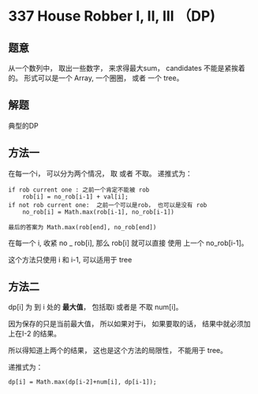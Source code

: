 # 337 House Robber I, II, III （DP)

## 题意
从一个数列中， 取出一些数字， 来求得最大sum， candidates 不能是紧挨着的。 形式可以是一个 Array, 一个圈圈， 或者 一个 tree。

## 解题

典型的DP

## 方法一
在每一个i， 可以分为两个情况， 取 或者 不取。 递推式为：

```
if rob current one : 之前一个肯定不能被 rob
	rob[i] = no_rob[i-1] + val[i];
if not rob current one:  之前一个可以是rob， 也可以是没有 rob
	no_rob[i] = Math.max(rob[i-1], no_rob[i-1])

最后的答案为 Math.max(rob[end], no_rob[end])

```
在每一个 i, 收紧 no _ rob[i], 那么 rob[i] 就可以直接 使用 上一个 no_rob[i-1]。

这个方法只使用 i 和 i-1, 可以适用于 tree 



## 方法二
dp[i] 为 到 i 处的 **最大值**， 包括取i 或者是 不取 num[i]。

因为保存的只是当前最大值， 所以如果对于i， 如果要取的话， 结果中就必须加上在I-2 的结果。 

所以得知道上两个的结果， 这也是这个方法的局限性， 不能用于 tree。

递推式为：
```
dp[i] = Math.max(dp[i-2]+num[i], dp[i-1]);
```


